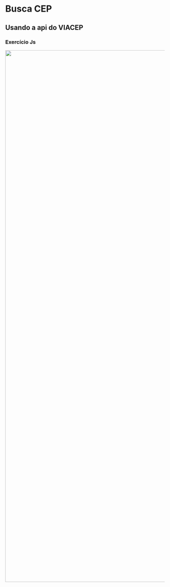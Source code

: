 # Busca CEP

## Usando a api do VIACEP

### Exercício Js

<p align="center">
<img width="1680" alt="pag-consultaCep" src="https://user-images.githubusercontent.com/96086296/169376667-782316a4-af8a-467e-85d5-080df2c2a33d.png">
</p>